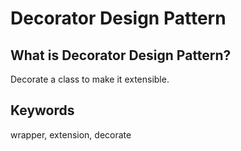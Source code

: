 # Decorator Design Pattern

## What is Decorator Design Pattern?
Decorate a class to make it extensible.

## Keywords
wrapper, extension, decorate
